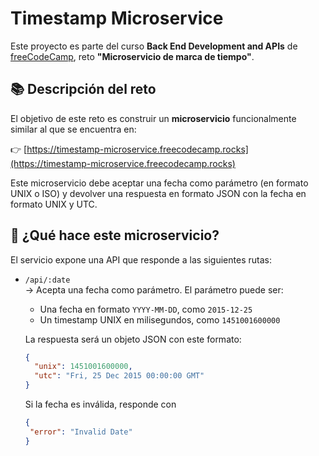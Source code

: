 # Timestamp Microservice

Este proyecto es parte del curso **Back End Development and APIs** de [freeCodeCamp](https://www.freecodecamp.org/), reto **"Microservicio de marca de tiempo"**.

## 📚 Descripción del reto

El objetivo de este reto es construir un **microservicio** funcionalmente similar al que se encuentra en:

👉 [https://timestamp-microservice.freecodecamp.rocks](https://timestamp-microservice.freecodecamp.rocks)

Este microservicio debe aceptar una fecha como parámetro (en formato UNIX o ISO) y devolver una respuesta en formato JSON con la fecha en formato UNIX y UTC.

## 🚀 ¿Qué hace este microservicio?

El servicio expone una API que responde a las siguientes rutas:

- `/api/:date`  
  → Acepta una fecha como parámetro. El parámetro puede ser:
  
  - Una fecha en formato `YYYY-MM-DD`, como `2015-12-25`
  - Un timestamp UNIX en milisegundos, como `1451001600000`

  La respuesta será un objeto JSON con este formato:

  ```json
  {
    "unix": 1451001600000,
    "utc": "Fri, 25 Dec 2015 00:00:00 GMT"
  }
  ```

  Si la fecha es inválida, responde con

  ```json
  {
   "error": "Invalid Date"
  }
  ```
